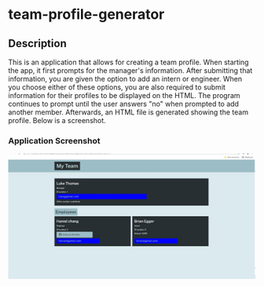 # team-profile-generator

## Description
This is an application that allows for creating a team profile. When starting the app, it first prompts for the manager's information.
After submitting that information, you are given the option to add an intern or engineer. When you choose either of these options, you 
are also required to submit information for their profiles to be displayed on the HTML. The program continues to prompt until the user
answers "no" when prompted to add another member. Afterwards, an HTML file is generated showing the team profile. Below is a screenshot.

### Application Screenshot
![Homepage](./teamprofile.JPG)
